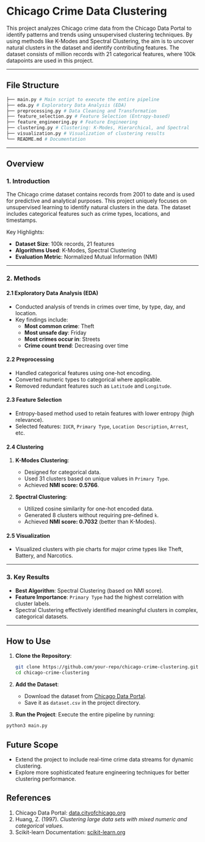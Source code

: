 # **Chicago Crime Data Clustering**

This project analyzes Chicago crime data from the Chicago Data Portal to identify patterns and trends using unsupervised clustering techniques. By using methods like K-Modes and Spectral Clustering, the aim is to uncover natural clusters in the dataset and identify contributing features. The dataset consists of million records with 21 categorical features, where 100k datapoints are used in this project.

---

## **File Structure**
```bash
├── main.py # Main script to execute the entire pipeline 
├── eda.py # Exploratory Data Analysis (EDA) 
├── preprocessing.py # Data Cleaning and Transformation 
├── feature_selection.py # Feature Selection (Entropy-based) 
├── feature_engineering.py # Feature Engineering 
├── clustering.py # Clustering: K-Modes, Hierarchical, and Spectral 
├── visualization.py # Visualization of clustering results 
└── README.md # Documentation
```

---

## **Overview**

### **1. Introduction**
The Chicago crime dataset contains records from 2001 to date and is used for predictive and analytical purposes. This project uniquely focuses on unsupervised learning to identify natural clusters in the data. The dataset includes categorical features such as crime types, locations, and timestamps.  

Key Highlights:
- **Dataset Size**: 100k records, 21 features  
- **Algorithms Used**: K-Modes, Spectral Clustering  
- **Evaluation Metric**: Normalized Mutual Information (NMI)  

---

### **2. Methods**

#### **2.1 Exploratory Data Analysis (EDA)**
- Conducted analysis of trends in crimes over time, by type, day, and location.
- Key findings include:
  - **Most common crime**: Theft  
  - **Most unsafe day**: Friday  
  - **Most crimes occur in**: Streets  
  - **Crime count trend**: Decreasing over time  

#### **2.2 Preprocessing**
- Handled categorical features using one-hot encoding.
- Converted numeric types to categorical where applicable.
- Removed redundant features such as `Latitude` and `Longitude`.

#### **2.3 Feature Selection**
- Entropy-based method used to retain features with lower entropy (high relevance).
- Selected features: `IUCR`, `Primary Type`, `Location Description`, `Arrest`, etc.

#### **2.4 Clustering**
1. **K-Modes Clustering**:  
   - Designed for categorical data.  
   - Used 31 clusters based on unique values in `Primary Type`.  
   - Achieved **NMI score: 0.5766**.  

2. **Spectral Clustering**:  
   - Utilized cosine similarity for one-hot encoded data.  
   - Generated 8 clusters without requiring pre-defined `k`.  
   - Achieved **NMI score: 0.7032** (better than K-Modes).  

#### **2.5 Visualization**
- Visualized clusters with pie charts for major crime types like Theft, Battery, and Narcotics.

---

### **3. Key Results**
- **Best Algorithm**: Spectral Clustering (based on NMI score).  
- **Feature Importance**: `Primary Type` had the highest correlation with cluster labels.  
- Spectral Clustering effectively identified meaningful clusters in complex, categorical datasets.  

---

## **How to Use**

1. **Clone the Repository**:
   ```bash
   git clone https://github.com/your-repo/chicago-crime-clustering.git
   cd chicago-crime-clustering
   ```
2. **Add the Dataset**:
   - Download the dataset from [Chicago Data Portal](https://data.cityofchicago.org/).
   - Save it as `dataset.csv` in the project directory.

3. **Run the Project**:
Execute the entire pipeline by running:
```bash
python3 main.py
```

## **Future Scope**
- Extend the project to include real-time crime data streams for dynamic clustering.
- Explore more sophisticated feature engineering techniques for better clustering performance.

## **References**
1. Chicago Data Portal: [data.cityofchicago.org](https://data.cityofchicago.org/)  
2. Huang, Z. (1997). *Clustering large data sets with mixed numeric and categorical values.*  
3. Scikit-learn Documentation: [scikit-learn.org](https://scikit-learn.org/)  
